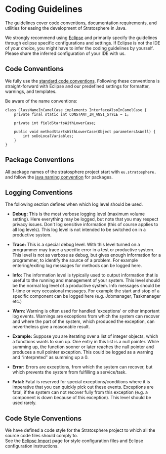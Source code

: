 Coding Guidelines
=================

The guidelines cover code conventions, documentation requirements, and
utilities for easing the development of Stratosphere in Java.

We strongly recommend using
[Eclipse](http://www.eclipse.org "http://www.eclipse.org") and primarily
specify the guidelines through eclipse specific configurations and
settings. If Eclipse is not the IDE of your choice, you might have to
infer the coding guidelines by yourself. Please share the inferred
configuration of your IDE with us.

Code Conventions
----------------

We fully use the [standard code
conventions](http://java.sun.com/docs/codeconv/CodeConventions.pdf "http://java.sun.com/docs/codeconv/CodeConventions.pdf").
Following these conventions is straight-forward with Eclipse and our
predefined settings for formatter, warnings, and templates.

Be aware of the name conventions:

    class ClassNameInCamelCase implements InterfaceAlsoInCamelCase {
        private final static int CONSTANT_IN_ANSI_STYLE = 1;
     
        private int fieldStartsWithLowerCase;
     
        public void methodStartsWithLowerCase(Object parametersAsWell) {
            int soDoLocalVariables;
        }
    }

Package Conventions
-------------------

All package names of the stratosphere project start with
`eu.stratosphere.` and follow the [java naming
convention](http://www.oracle.com/technetwork/java/codeconventions-135099.html#367 "http://www.oracle.com/technetwork/java/codeconventions-135099.html#367")
for packages.

Logging Conventions
-------------------

The following section defines when which log level should be used.

-   **Debug:** This is the most verbose logging level (maximum volume
    setting). Here everything may be logged, but note that you may
    respect privacy issues. Don't log sensitive information (this of
    course applies to all log levels). This log level is not intended to
    be switched on in a productive system.

-   **Trace:** This is a special debug level. With this level turned on
    a programmer may trace a specific error in a test or productive
    system. This level is not as verbose as debug, but gives enough
    information for a programmer, to identify the source of a problem.
    For example entering/exiting log messages for methods can be logged
    here.

-   **Info:** The information level is typically used to output
    information that is useful to the running and management of your
    system. This level should be the normal log level of a productive
    system. Info messages should be 1-time or very occasional messages.
    For example the start and stop of a specific component can be logged
    here (e.g. Jobmanager, Taskmanager etc.)

-   **Warn:** Warning is often used for handled 'exceptions' or other
    important log events. Warnings are exceptions from which the system
    can recover and where the part of the system, which produced the
    exception, can nevertheless give a reasonable result.
-   **Example:** Suppose you are iterating over a list of integer
    objects, which a functions wants to sum up. One entry in this list
    is a null pointer. While summing up, the function sooner or later
    reaches the null pointer and produces a null pointer exception. This
    could be logged as a warning and “interpreted” as summing up a 0.

-   **Error:** Errors are exceptions, from which the system can recover,
    but which prevents the system from fulfilling a service/task.

-   **Fatal:** Fatal is reserved for special exceptions/conditions where
    it is imperative that you can quickly pick out these events.
    Exceptions are fatal, if the system can not recover fully from this
    exception (e.g. a component is down because of this exception). This
    level should be used rarely.

Code Style Conventions
----------------------

We have defined a code style for the Stratosphere project to which all
the source code files should comply to.   
 See the [Eclipse
Import](eclipseimport "eclipseimport")
page for style configuration files and Eclipse configuration
instructions.
